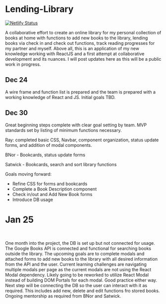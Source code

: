 # Lending-Library
[![Netlify Status](https://api.netlify.com/api/v1/badges/4bbec547-be25-4a72-aaf4-d0584c9633b7/deploy-status)](https://app.netlify.com/sites/lendinglibrarybythelads/deploys)


A collaborative effort to create an online library for my personal collection of books at home with functions to add new books to the library, lending books via check in 
and check out functions, track reading progresses for my partner and myself. Above all, this is an application of my new knowledge working with ReactJS and a first attempt
at collaborative development and its nuances. I will post updates here as this will be a public work in progress.

## Dec 24
A wire frame and function list is prepared and the team is prepared with a working knowledge of React and JS. Initial goals TBD.

## Dec 30
Great beginning steps complete with clear goal setting by team. MVP standards set by listing of minimum functions necessary. 

Ray: completed basic CSS, Navbar, component organization, status update forms, and addition of modal components.

BNor - Bookcards, status update forms

Satwick - Bookcards, search and sort library functions


Goals moving forward:
- Refine CSS for forms and bookcards
- Complete a Book Description component
- Check in/out and Add New Book forms
- Introduce DB usage

<h1>Jan 25</h1>
<br/>
<p> One month into the project, the DB is set up but not connected for usage. The Google Books API is connected and functional for searching books outside the library. The upcoming goals are to complete modals and attached forms to add new books to the library with all desired information from the API and the user. Current learning challenges are navigating multiple modals per page as the current modals are not using the React Modal dependency. Likely going to be reworked to utilize React Modal instead of building DOM Portals for each modal. Good practice either way. Next step will be connecting the DB so the user can interact with it as required. This includes add new, delete and edit functions fro stored books. Ongoing mentorship as required from BNor and Satwick.
</p>
